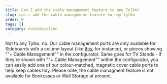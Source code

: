 ```yaml
---
title: Can I add the cable management feature to any Tylko?
slug: can-i-add-the-cable-management-feature-to-any-tylko
order: 9
tags: []
category: customisation
---
```


Not to any Tylko, no. Our cable management ports are only available for Sideboards with a column layout (like [this](https://tylko.com/shelf/sideboards/3222789/?cv=0&board=cat_3__type_all__id_4320&title=Type02%20Sideboard%20in%20White), for instance), or pieces showing ""+ Cable Management"" in the configurator. Same goes for TV Stands - if they're shown with  ""+ Cable Management"" within the configurator, you can easily add one of our colour-matched, magnetic cover cable ports to help keep cables tidy. Please note, the cable managment feature is not available for Bookcases or Wall Storage at present.
